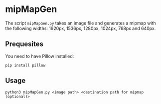 # mipMapGen

The script ```mipMapGen.py``` takes an image file and generates a mipmap with the following widths: 1920px, 1536px, 1280px, 1024px, 768px and 640px.

## Prequesites
You need to have Pillow installed:
```console
pip install pillow
```

## Usage
```console
python3 mipMapGen.py <image path> <destination path for mipmap (optional)>
```
